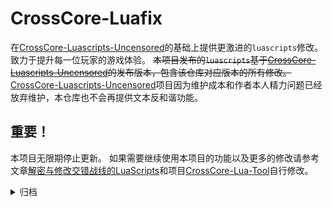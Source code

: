 # CrossCore-Luafix

在[CrossCore-Luascripts-Uncensored](https://github.com/AXiX-official/CrossCore-Luascripts-Uncensored)的基础上提供更激进的`luascripts`修改。致力于提升每一位玩家的游戏体验。
~~本项目发布的`luascripts`基于[CrossCore-Luascripts-Uncensored](https://github.com/AXiX-official/CrossCore-Luascripts-Uncensored)的发布版本，包含该仓库对应版本的所有修改。~~
[CrossCore-Luascripts-Uncensored](https://github.com/AXiX-official/CrossCore-Luascripts-Uncensored)项目因为维护成本和作者本人精力问题已经放弃维护，本仓库也不会再提供文本反和谐功能。

## 重要！

本项目无限期停止更新。
如果需要继续使用本项目的功能以及更多的修改请参考文章[解密与修改交错战线的LuaScripts](https://blog.axix.top/index.php/2024/03/21/103/)和项目[CrossCore-Lua-Tool](https://github.com/AXiX-official/CrossCore-Lua-Tool)自行修改。

<details>
<summary>归档</summary>

## 使用

(目前仅支持Android)
从[Releases](https://github.com/AXiX-official/CrossCore-Luafix/releases/latest)中下载最新的`luascripts`自行替换即可。
但是每次游戏更新`luascripts`之后，这个文件都会被覆盖，需要等待新的`luascripts`发布。(并不是每次游戏更新都会覆盖`luascripts`，但是大部分情况下都会覆盖。)

**注意：** 因为使用了LZMA压缩，所以游戏启动速度会变慢一些。

## 声明

由于游戏的更新可能会导致`luascripts`的内容发生变化，因此本仓库提供的`luascripts`并不一定能够在游戏的最新版本中正常使用。
就目前的评估来看，本仓库提供的`luascripts`并不存在任何形式的封号风险。
如果你担心风险，可以选择不使用本仓库提供的`luascripts`。
如果未来提供修改数值或逻辑的版本，会在RELEASES中标明**风险**。

## 修改记录

<details>
<summary>详细记录</summary>

- [2024.02.16](history/2024.02.16/2024.02.16.md) 修改角色查看界面的缩放范围。
- [2024.03.01](history/2024.03.01/2024.03.01.md) 放弃文本反和谐功能。
- [2024.03.17](history/2024.03.17/2024.03.17.md) 跟进游戏版本。
- [2024.03.20](history/2024.03.20/2024.03.20.md) 跟进游戏版本。

</details>

## 相关项目

- [CrossCore-Vanilla](https://github.com/lolita-id/CrossCore-Vanilla)
  - 再现初识交错战线的香草体验。
- [CrossCore-Luascripts-Uncensored](https://github.com/AXiX-official/CrossCore-Luascripts-Uncensored)
  - 反和谐交错战线(CrossCore)的lua脚本(luascripts)中的文本内容。

</details>
